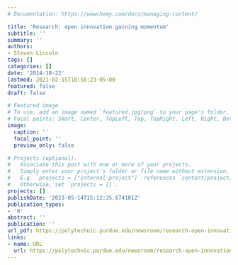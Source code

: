 ```yaml
---
# Documentation: https://wowchemy.com/docs/managing-content/

title: 'Research: open innovation gaining momentum'
subtitle: ''
summary: ''
authors:
- Steven Lincoln
tags: []
categories: []
date: '2014-10-22'
lastmod: 2021-02-15T18:58:23-05:00
featured: false
draft: false

# Featured image
# To use, add an image named `featured.jpg/png` to your page's folder.
# Focal points: Smart, Center, TopLeft, Top, TopRight, Left, Right, BottomLeft, Bottom, BottomRight.
image:
  caption: ''
  focal_point: ''
  preview_only: false

# Projects (optional).
#   Associate this post with one or more of your projects.
#   Simply enter your project's folder or file name without extension.
#   E.g. `projects = ["internal-project"]` references `content/project/deep-learning/index.md`.
#   Otherwise, set `projects = []`.
projects: []
publishDate: '2023-05-14T15:12:35.674101Z'
publication_types:
- '0'
abstract: ''
publication: ''
url_pdf: https://polytechnic.purdue.edu/newsroom/research-open-innovation-gaining-momentum
links:
- name: URL
  url: https://polytechnic.purdue.edu/newsroom/research-open-innovation-gaining-momentum
---
```


